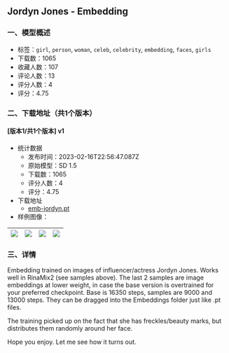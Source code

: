 ## Jordyn Jones - Embedding
### 一、模型概述

- 标签：`girl`, `person`, `woman`, `celeb`, `celebrity`, `embedding`, `faces`, `girls`
- 下载数：1065
- 收藏人数：107
- 评论人数：13
- 评分人数：4
- 评分：4.75

### 二、下载地址（共1个版本）

#### [版本1/共1个版本] v1

- 统计数据
  - 发布时间：2023-02-16T22:56:47.087Z
  - 原始模型：SD 1.5
  - 下载数：1065
  - 评分人数：4
  - 评分：4.75
- 下载地址
  - [emb-jordyn.pt](https://civitai.com/api/download/models/11377)
- 样例图像：

| <img src="https://image.civitai.com/xG1nkqKTMzGDvpLrqFT7WA/260d5f33-039a-4bfc-2c7c-7751d48f6200/width=450/109404.jpeg" /> | <img src="https://image.civitai.com/xG1nkqKTMzGDvpLrqFT7WA/98a965fe-1a7f-44f7-5f6e-948377350f00/width=450/109311.jpeg" /> | <img src="https://image.civitai.com/xG1nkqKTMzGDvpLrqFT7WA/044d1de2-0b41-49aa-0bcd-bd3600050b00/width=450/109322.jpeg" /> | <img src="https://image.civitai.com/xG1nkqKTMzGDvpLrqFT7WA/dd8b8eac-6433-4d0b-622d-822817254f00/width=450/109321.jpeg" /> |
| ---- | ---- | ---- | ---- |


### 三、详情
<p>Embedding trained on images of influencer/actress Jordyn Jones. Works well in RinaMix2 (see samples above). The last 2 samples are image embeddings at lower weight, in case the base version is overtrained for your preferred checkpoint. Base is 16350 steps, samples are 9000 and 13000 steps. They can be dragged into the Embeddings folder just like .pt files.</p><p>The training picked up on the fact that she has freckles/beauty marks, but distributes them randomly around her face.</p><p>Hope you enjoy. Let me see how it turns out.</p>